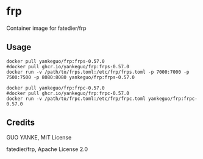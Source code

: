 # frp

Container image for fatedier/frp

## Usage

```shell
docker pull yankeguo/frp:frps-0.57.0
#docker pull ghcr.io/yankeguo/frp:frps-0.57.0
docker run -v /path/to/frps.toml:/etc/frp/frps.toml -p 7000:7000 -p 7500:7500 -p 8080:8080 yankeguo/frp:frps-0.57.0
```

```shell
docker pull yankeguo/frp:frpc-0.57.0
#docker pull ghcr.io/yankeguo/frp:frpc-0.57.0
docker run -v /path/to/frpc.toml:/etc/frp/frpc.toml yankeguo/frp:frpc-0.57.0
```

## Credits

GUO YANKE, MIT License

fatedier/frp, Apache License 2.0
